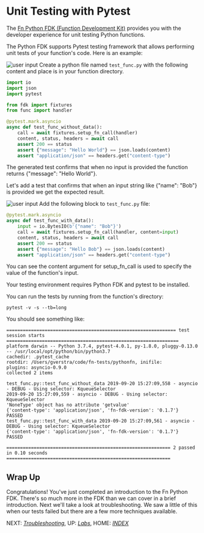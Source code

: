 # Unit Testing with Pytest

The [Fn Python FDK (Function Development Kit)](https://github.com/fnproject/fdk-python)
provides you with the developer experience for unit testing
Python functions.

The Python FDK supports Pytest testing framework that allows performing unit tests
of your function's code. Here is an example:

![user input](images/userinput.png) Create a python file named `test_func.py`
with the following content and place is in your function directory.

```python
import io
import json
import pytest

from fdk import fixtures
from func import handler

@pytest.mark.asyncio
async def test_func_without_data():
    call = await fixtures.setup_fn_call(handler)
    content, status, headers = await call
    assert 200 == status
    assert {"message": "Hello World"} == json.loads(content)
    assert "application/json" == headers.get("content-type")
```

The generated test confirms that when no input is provided the function returns
{"message": "Hello World"}.

Let's add a test that confirms that when an input string like {"name": "Bob"} is
provided we get the expected result.

![user input](images/userinput.png) Add the following block to `test_func.py` file:

```python
@pytest.mark.asyncio
async def test_func_with_data():
    input = io.BytesIO(b'{"name": "Bob"}')
    call = await fixtures.setup_fn_call(handler, content=input)
    content, status, headers = await call
    assert 200 == status
    assert {"message": "Hello Bob"} == json.loads(content)
    assert "application/json" == headers.get("content-type")
```

You can see the content argument for setup_fn_call is used to specify the value
of the function's input.

Your testing environment requires Python FDK and pytest to be installed.

You can run the tests by running from the function's directory:
```shell
pytest -v -s --tb=long
```
You should see something like:
```shell
============================================================== test session starts ===============================================================
platform darwin -- Python 3.7.4, pytest-4.0.1, py-1.8.0, pluggy-0.13.0 -- /usr/local/opt/python/bin/python3.7
cachedir: .pytest_cache
rootdir: /Users/gverstra/code/fn-tests/pythonfn, inifile:
plugins: asyncio-0.9.0
collected 2 items                                                                                                                                

test_func.py::test_func_without_data 2019-09-20 15:27:09,558 - asyncio - DEBUG - Using selector: KqueueSelector
2019-09-20 15:27:09,559 - asyncio - DEBUG - Using selector: KqueueSelector
'NoneType' object has no attribute 'getvalue'
{'content-type': 'application/json', 'fn-fdk-version': '0.1.7'}
PASSED
test_func.py::test_func_with_data 2019-09-20 15:27:09,561 - asyncio - DEBUG - Using selector: KqueueSelector
{'content-type': 'application/json', 'fn-fdk-version': '0.1.7'}
PASSED

============================================================ 2 passed in 0.10 seconds ============================================================
```

## Wrap Up

Congratulations! You've just completed an introduction to the Fn Python FDK.
There's so much more in the FDK than we can cover in a brief introduction.  Next
we'll take a look at troubleshooting.  We saw a little of this when our tests
failed but there are a few more techniques available.

NEXT: [*Troubleshooting*](5-Troubleshooting.md), UP: [*Labs*](1-Labs.md), HOME:
[*INDEX*](README.md)

